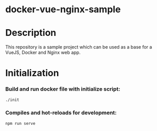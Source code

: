 # docker-vue-nginx-sample

# Description
This repository is a sample project which can be used as a base for a VueJS, Docker and Nginx web app. 

# Initialization

### Build and run docker file with initialize script: 
```bash
./init
```

### Compiles and hot-reloads for development:
```bash
npm run serve
```

